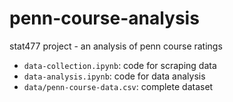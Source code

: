 # penn-course-analysis
stat477 project - an analysis of penn course ratings

- `data-collection.ipynb`: code for scraping data
- `data-analysis.ipynb`: code for data analysis
- `data/penn-course-data.csv`: complete dataset

